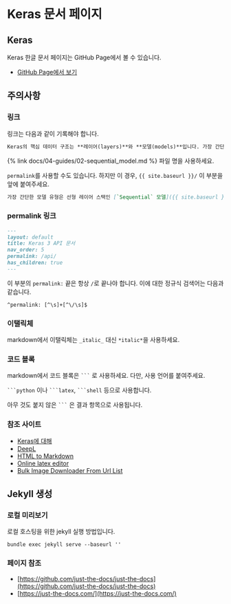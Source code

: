 # Keras 문서 페이지

## Keras

Keras 한글 문서 페이지는 GitHub Page에서 볼 수 있습니다.

* [GitHub Page에서 보기](https://codecompose7.github.io/keras-doc-kr.github.io/)


## 주의사항

### 링크

링크는 다음과 같이 기록해야 합니다.

```markdown
Keras의 핵심 데이터 구조는 **레이어(layers)**와 **모델(models)**입니다. 가장 간단한 모델 유형은 선형 레이어 스택인 [`Sequential` 모델]({% link docs/04-guides/02-sequential_model.md %})입니다.
```

{% link docs/04-guides/02-sequential_model.md %} 파일 명을 사용하세요.

`permalink`를 사용할 수도 있습니다. 하지만 이 경우, `{{ site.baseurl }}/` 이 부분을 앞에 붙여주세요.

```markdown
가장 간단한 모델 유형은 선형 레이어 스택인 [`Sequential` 모델]({{ site.baseurl }}/guides/sequential_model/)입니다.
```

### permalink 링크

```markdown
---
layout: default
title: Keras 3 API 문서
nav_order: 5
permalink: /api/
has_children: true
---
```

이 부분의 `permalink:` 끝은 항상 `/`로 끝나야 합니다. 이에 대한 정규식 검색어는 다음과 같습니다.

```
^permalink: [^\s]+[^\/\s]$
```

### 이탤릭체

markdown에서 이탤릭체는 `_italic_` 대신 `*italic*`을 사용하세요.

### 코드 블록

markdown에서 코드 블록은 ` ``` ` 로 사용하세요. 다만, 사용 언어를 붙여주세요.

` ```python ` 이나 ` ```latex `, ` ```shell ` 등으로 사용합니다.

아무 것도 붙지 않은 ` ``` ` 은 결과 항목으로 사용됩니다.

### 참조 사이트

* [Keras에 대해](https://keras.io/about/)
* [DeepL](https://www.deepl.com/)
* [HTML to Markdown](https://codebeautify.org/html-to-markdown)
* [Online latex editor](https://latexeditor.lagrida.com/)
* [Bulk Image Downloader From Url List](https://chromewebstore.google.com/detail/kekkjfalendfifgchoceceoahjnejmgf?hl=en-GB)

## Jekyll 생성

### 로컬 미리보기

로컬 호스팅을 위한 jekyll 실행 방법입니다.

```shell
bundle exec jekyll serve --baseurl ''
```

### 페이지 참조

* [https://github.com/just-the-docs/just-the-docs](https://github.com/just-the-docs/just-the-docs)
* [https://just-the-docs.com/](https://just-the-docs.com/)
